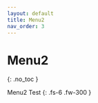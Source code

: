 ```yaml
---
layout: default
title: Menu2
nav_order: 3
---
```


# Menu2
{: .no_toc }

Menu2 Test
{: .fs-6 .fw-300 }
